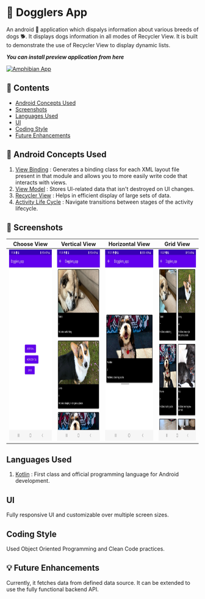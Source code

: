 # :dog: Dogglers App

An android :iphone: application which dispalys information about various breeds of dogs :dog2:. 
It displays dogs information in all modes of Recycler View. It is built to demonstrate the use of Recycler View to display dynamic lists.

_**You can install preview application from here**_

[![Amphibian App](https://img.shields.io/badge/Doggler's%20App-v1.0.0-brightgreen)](https://github.com/rahulmangla28/Dogglers_app/releases/tag/app-debug.apk)

## :scroll: Contents

* [Android Concepts Used](https://github.com/rahulmangla28/Dogglers_app/new/master?readme=1#bookmark_tabs-android-concepts-used)
* [Screenshots](https://github.com/rahulmangla28/Dogglers_app/new/master?readme=1#camera_flash-screenshots)
* [Languages Used](https://github.com/rahulmangla28/Dogglers_app/new/master?readme=1#languages-used)
* [UI](https://github.com/rahulmangla28/Dogglers_app/new/master?readme=1#ui)
* [Coding Style](https://github.com/rahulmangla28/Dogglers_app/new/master?readme=1#coding-style)
* [Future Enhancements](https://github.com/rahulmangla28/Dogglers_app/new/master?readme=1#bulb-future-enhancements)

## :bookmark_tabs: Android Concepts Used

1. [View Binding](https://developer.android.com/topic/libraries/view-binding) : Generates a binding class for each XML layout file present in that module and allows 
                                                                                you to more easily write code that interacts with views.
2. [View Model](https://developer.android.com/topic/libraries/architecture/viewmodel) : Stores UI-related data that isn't destroyed on UI changes.
3. [Recycler View](https://developer.android.com/guide/topics/ui/layout/recyclerview?gclid=EAIaIQobChMI5KH0g7PG-QIV6pJmAh0fwgsGEAAYASAAEgIHD_D_BwE&gclsrc=aw.ds) : 
   Helps in efficient display of large sets of data.
4. [Activity Life Cycle](https://developer.android.com/guide/components/activities/activity-lifecycle) : Navigate transitions between stages of the activity lifecycle.

## :camera_flash: Screenshots 

Choose View | Vertical View | Horizontal View | Grid View
--- | --- | --- | --- |
<img src="https://github.com/rahulmangla28/Dogglers_app/blob/master/animation/screenshot_1.jpg" height="500" width="300" > | <img src="https://github.com/rahulmangla28/Dogglers_app/blob/master/animation/screenshot_2.jpg" height="500" width="300" > | <img src="https://github.com/rahulmangla28/Dogglers_app/blob/master/animation/screenshot_3.jpg" height="500" width="300" > | <img src="https://github.com/rahulmangla28/Dogglers_app/blob/master/animation/screenshot_4.jpg" height="500" width="300" >

## Languages Used

1. [Kotlin](https://kotlinlang.org/docs/home.html) : First class and official programming language for Android development.

## UI

Fully responsive UI and customizable over multiple screen sizes.

## Coding Style

Used Object Oriented Programming and Clean Code practices.

## :bulb: Future Enhancements

Currently, it fetches data from defined data source. It can be extended to use the fully functional backend API. 
